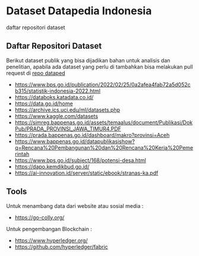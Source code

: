 # Dataset Datapedia Indonesia
daftar repositori dataset

## Daftar Repositori Dataset

Berikut dataset publik yang bisa dijadikan bahan untuk analisis dan penelitian, apabila ada dataset yang perlu di tambahkan bisa melakukan pull request di [repo dataped](https://github.com/dataped/dataped.github.io)

* https://www.bps.go.id/publication/2022/02/25/0a2afea4fab72a5d052cb315/statistik-indonesia-2022.html
* https://databoks.katadata.co.id/
* https://data.go.id/home
* https://archive.ics.uci.edu/ml/datasets.php
* https://www.kaggle.com/datasets
* https://simreg.bappenas.go.id/assets/temaalus/document/Publikasi/DokPub/PRADA_PROVINSI_JAWA_TIMUR4.PDF
* https://prada.bappenas.go.id/dashboard/makro?provinsi=Aceh
* https://www.bappenas.go.id/datapublikasishow?q=Rencana%20Pembangunan%20dan%20Rencana%20Kerja%20Pemerintah
* https://www.bps.go.id/subject/168/potensi-desa.html
* https://dapo.kemdikbud.go.id/
* https://ai-innovation.id/server/static/ebook/stranas-ka.pdf

## Tools 

Untuk menambang data dari website atau sosial media :
* https://go-colly.org/

Untuk pengembangan Blockchain :
* https://www.hyperledger.org/
* https://github.com/hyperledger/fabric
